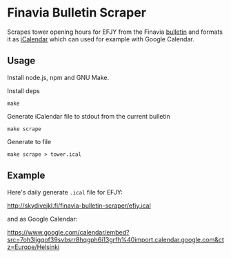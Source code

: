 
# Finavia Bulletin Scraper

Scrapes tower opening hours for EFJY from the Finavia [bulletin][b] and formats
it as [iCalendar][ical] which can used for example with Google Calendar.

[b]: https://ais.fi/ais/bulletins/envfra.htm
[ical]: http://en.wikipedia.org/wiki/ICalendar

## Usage

Install node.js, npm and GNU Make.

Install deps

    make

Generate iCalendar file to stdout from the current bulletin

    make scrape

Generate to file

    make scrape > tower.ical

## Example

Here's daily generate `.ical` file for EFJY:

http://skydivejkl.fi/finavia-bulletin-scraper/efjy.ical

and as Google Calendar:

https://www.google.com/calendar/embed?src=7oh3ljgqof39svbsrr8hqgph6i13grfh%40import.calendar.google.com&ctz=Europe/Helsinki 
